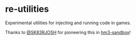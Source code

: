 # re-utilities

Experimental utilities for injecting and running code in games.

Thanks to [@SK83RJOSH](https://github.com/SK83RJOSH) for pioneering this in [hm3-sandbox](https://github.com/ferrobrew/hm3-sandbox)!

